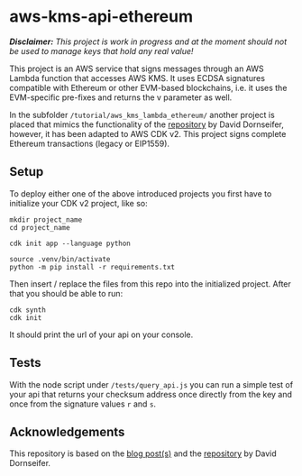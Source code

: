# aws-kms-api-ethereum

***Disclaimer:** This project is work in progress and at the moment should not be used to manage keys that hold any real value!*

This project is an AWS service that signs messages through an AWS Lambda function that accesses AWS KMS. It uses ECDSA signatures compatible with Ethereum or other EVM-based blockchains, i.e. it uses the EVM-specific pre-fixes and returns the v parameter as well. 

In the subfolder `/tutorial/aws_kms_lambda_ethereum/` another project is placed that mimics the functionality of the [repository](https://github.com/aws-samples/aws-kms-ethereum-accounts) by David Dornseifer, however, it has been adapted to AWS CDK v2. This project signs complete Ethereum transactions (legacy or EIP1559).


## Setup

To deploy either one of the above introduced projects you first have to initialize your CDK v2 project, like so:

```
mkdir project_name
cd project_name

cdk init app --language python

source .venv/bin/activate 
python -m pip install -r requirements.txt
```

Then insert / replace the files from this repo into the initialized project. After that you should be able to run: 

```
cdk synth
cdk init
```

It should print the url of your api on your console. 

## Tests

With the node script under `/tests/query_api.js` you can run a simple test of your api that returns your checksum address once directly from the key and once from the signature values `r` and `s`.


## Acknowledgements

This repository is based on the [blog post(s)](https://aws.amazon.com/de/blogs/database/part1-use-aws-kms-to-securely-manage-ethereum-accounts/) and the [repository](https://github.com/aws-samples/aws-kms-ethereum-accounts) by David Dornseifer.

